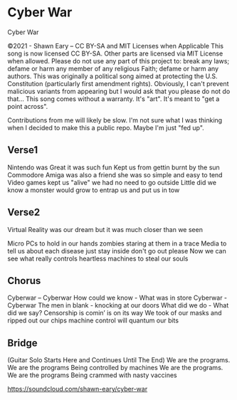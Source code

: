 # Cyber War
Cyber War

©2021 - Shawn Eary – CC BY-SA and MIT Licenses when Applicable
This song is now licensed CC BY-SA. Other parts are licensed via MIT License when allowed. Please do not use any part of this project to: break any laws; defame or harm any member of any religious Faith; defame or harm any authors. This was originally a political song aimed at protecting the U.S. Constitution (particularly first amendment rights). Obviously, I can't prevent malicious variants from appearing but I would ask that you please do not do that... This song comes without a warranty. It's "art". It's meant to "get a point across".

Contributions from me will likely be slow. I'm not sure what I was thinking when I decided to make this a public repo. Maybe I'm just "fed up".

## Verse1
Nintendo was Great it was such fun
Kept us from gettin burnt by the sun
Commodore Amiga was also a friend
she was so simple and easy to tend
Video games kept us "alive"
we had no need to go outside
Little did we know a monster would grow
to entrap us and put us in tow

## Verse2
Virtual Reality was our dream
but it was much closer than we seen

Micro PCs to hold in our hands
zombies staring at them in a trace
Media to tell us about each disease
just stay inside don't go out please
Now we can see what really controls
heartless machines to steal our souls

## Chorus
Cyberwar – Cyberwar
How could we know - What was in store
Cyberwar - Cyberwar
The men in blank - knocking at our doors
What did we do - What did we say?
Censorship is comin’ is on its way
We took of our masks and ripped out our chips
machine control will quantum our bits

## Bridge
(Guitar Solo Starts Here and Continues Until The End)
We are the programs. We are the programs
Being controlled by machines
We are the programs. We are the programs
Being crammed with nasty vaccines

https://soundcloud.com/shawn-eary/cyber-war
